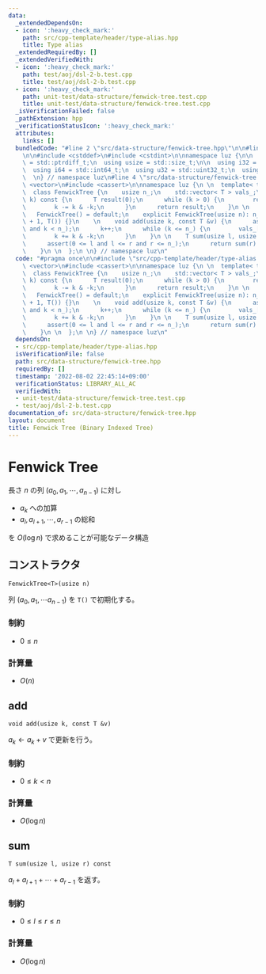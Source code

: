 ```yaml
---
data:
  _extendedDependsOn:
  - icon: ':heavy_check_mark:'
    path: src/cpp-template/header/type-alias.hpp
    title: Type alias
  _extendedRequiredBy: []
  _extendedVerifiedWith:
  - icon: ':heavy_check_mark:'
    path: test/aoj/dsl-2-b.test.cpp
    title: test/aoj/dsl-2-b.test.cpp
  - icon: ':heavy_check_mark:'
    path: unit-test/data-structure/fenwick-tree.test.cpp
    title: unit-test/data-structure/fenwick-tree.test.cpp
  _isVerificationFailed: false
  _pathExtension: hpp
  _verificationStatusIcon: ':heavy_check_mark:'
  attributes:
    links: []
  bundledCode: "#line 2 \"src/data-structure/fenwick-tree.hpp\"\n\n#line 2 \"src/cpp-template/header/type-alias.hpp\"\
    \n\n#include <cstddef>\n#include <cstdint>\n\nnamespace luz {\n\n  using isize\
    \ = std::ptrdiff_t;\n  using usize = std::size_t;\n\n  using i32 = std::int32_t;\n\
    \  using i64 = std::int64_t;\n  using u32 = std::uint32_t;\n  using u64 = std::uint64_t;\n\
    \  \n} // namespace luz\n#line 4 \"src/data-structure/fenwick-tree.hpp\"\n\n#include\
    \ <vector>\n#include <cassert>\n\nnamespace luz {\n \n  template< typename T >\n\
    \  class FenwickTree {\n    usize n_;\n    std::vector< T > vals_;\n \n    T sum(usize\
    \ k) const {\n      T result(0);\n      while (k > 0) {\n        result += vals_[k];\n\
    \        k -= k & -k;\n      }\n      return result;\n    }\n \n   public:\n \
    \   FenwickTree() = default;\n    explicit FenwickTree(usize n): n_(n), vals_(n\
    \ + 1, T()) {}\n    \n    void add(usize k, const T &v) {\n      assert(0 <= k\
    \ and k < n_);\n      k++;\n      while (k <= n_) {\n        vals_[k] += v;\n\
    \        k += k & -k;\n      }\n    }\n \n    T sum(usize l, usize r) const {\n\
    \      assert(0 <= l and l <= r and r <= n_);\n      return sum(r) - sum(l);\n\
    \    }\n \n  };\n \n} // namespace luz\n"
  code: "#pragma once\n\n#include \"src/cpp-template/header/type-alias.hpp\"\n\n#include\
    \ <vector>\n#include <cassert>\n\nnamespace luz {\n \n  template< typename T >\n\
    \  class FenwickTree {\n    usize n_;\n    std::vector< T > vals_;\n \n    T sum(usize\
    \ k) const {\n      T result(0);\n      while (k > 0) {\n        result += vals_[k];\n\
    \        k -= k & -k;\n      }\n      return result;\n    }\n \n   public:\n \
    \   FenwickTree() = default;\n    explicit FenwickTree(usize n): n_(n), vals_(n\
    \ + 1, T()) {}\n    \n    void add(usize k, const T &v) {\n      assert(0 <= k\
    \ and k < n_);\n      k++;\n      while (k <= n_) {\n        vals_[k] += v;\n\
    \        k += k & -k;\n      }\n    }\n \n    T sum(usize l, usize r) const {\n\
    \      assert(0 <= l and l <= r and r <= n_);\n      return sum(r) - sum(l);\n\
    \    }\n \n  };\n \n} // namespace luz\n"
  dependsOn:
  - src/cpp-template/header/type-alias.hpp
  isVerificationFile: false
  path: src/data-structure/fenwick-tree.hpp
  requiredBy: []
  timestamp: '2022-08-02 22:45:14+09:00'
  verificationStatus: LIBRARY_ALL_AC
  verifiedWith:
  - unit-test/data-structure/fenwick-tree.test.cpp
  - test/aoj/dsl-2-b.test.cpp
documentation_of: src/data-structure/fenwick-tree.hpp
layout: document
title: Fenwick Tree (Binary Indexed Tree)
---
```


# Fenwick Tree

長さ $n$ の列 $(a_0, a_1, \cdots, a_{n-1})$ に対し

- $a_k$ への加算
- $a_l, a_{l+1}, \cdots, a_{r-1}$ の総和

を $O(\log n)$ で求めることが可能なデータ構造

## コンストラクタ
```
FenwickTree<T>(usize n)
```

列 $(a_0, a_1, \cdots a_{n-1})$ を `T()` で初期化する。

### 制約
- $0 \leq n$

### 計算量
- $O(n)$


## add
```
void add(usize k, const T &v)
```

$a_{k} \leftarrow a_{k} + v$ で更新を行う。

### 制約
- $0 \leq k < n$

### 計算量
- $O(\log n)$


## sum
```
T sum(usize l, usize r) const
```

$a_{l} + a_{l+1} + \cdots + a_{r-1}$ を返す。

### 制約
- $0 \leq l \leq r \leq n$

### 計算量
- $O(\log n)$
